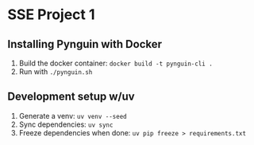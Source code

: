 # SSE Project 1

## Installing Pynguin with Docker

1. Build the docker container: `docker build -t pynguin-cli .`
2. Run with `./pynguin.sh`

## Development setup w/uv

1. Generate a venv: `uv venv --seed`
2. Sync dependencies: `uv sync`
3. Freeze dependencies when done: `uv pip freeze > requirements.txt`
